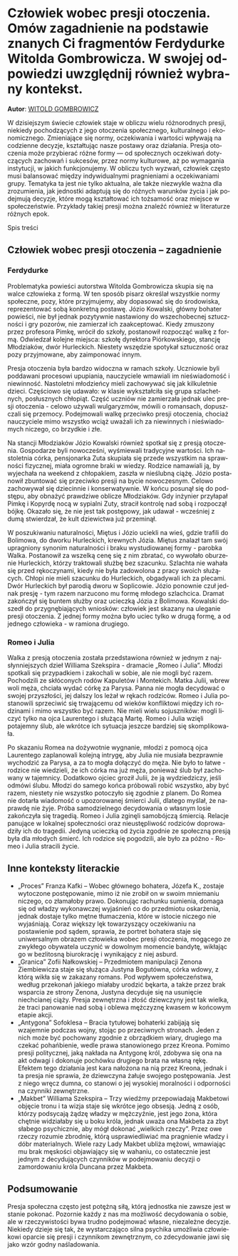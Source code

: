 # Czło­wiek wo­bec pre­sji oto­cze­nia. Omów za­gad­nie­nie na pod­sta­wie zna­nych Ci frag­men­tów Fer­dy­dur­ke Wi­tol­da Gom­bro­wi­cza. W swo­jej od­po­wie­dzi uwzględ­nij rów­nież wy­bra­ny kon­tekst.

**Autor**: [WITOLD GOMBROWICZ](https://poezja.org/wz/Witold_Gombrowicz/)

W dzi­siej­szym świe­cie czło­wiek sta­je w ob­li­czu wie­lu róż­no­rod­nych pre­sji, nie­kie­dy po­cho­dzą­cych z jego oto­cze­nia spo­łecz­ne­go, kul­tu­ral­ne­go i eko­no­micz­ne­go. Zmie­nia­ją­ce się nor­my, ocze­ki­wa­nia i war­to­ści wpły­wa­ją na co­dzien­ne de­cy­zje, kształ­tu­jąc na­sze po­sta­wy oraz dzia­ła­nia. Pre­sja oto­cze­nia może przy­bie­rać róż­ne for­my — od spo­łecz­nych ocze­ki­wań do­ty­czą­cych za­cho­wań i suk­ce­sów, przez nor­my kul­tu­ro­we, aż po wy­ma­ga­nia in­sty­tu­cji, w ja­kich funk­cjo­nu­je­my. W ob­li­czu tych wy­zwań, czło­wiek czę­sto musi ba­lan­so­wać mię­dzy in­dy­wi­du­al­ny­mi pra­gnie­nia­mi a ocze­ki­wa­nia­mi gru­py. Te­ma­ty­ka ta jest nie tyl­ko ak­tu­al­na, ale tak­że nie­zwy­kle waż­na dla zro­zu­mie­nia, jak jed­nost­ki ad­ap­tu­ją się do róż­nych wa­run­ków ży­cia i jak po­dej­mu­ją de­cy­zje, któ­re mogą kształ­to­wać ich toż­sa­mość oraz miej­sce w spo­łe­czeń­stwie. Przy­kła­dy ta­kiej pre­sji moż­na zna­leźć rów­nież w li­te­ra­tu­rze róż­nych epok.

Spis treści



## Czło­wiek wo­bec pre­sji oto­cze­nia – zagadnienie

### Ferdydurke

Pro­ble­ma­ty­ka po­wie­ści au­tor­stwa Witolda Gombrowicza sku­pia się na walce człowieka z formą. W ten spo­sób pi­sarz okre­ślał wszystkie normy społeczne, pozy, które przyjmujemy, aby dopasować się do środowiska, reprezentować sobą konkretną postawę. Jó­zio Ko­wal­ski, głów­ny bo­ha­ter po­wie­ści, nie był jed­nak po­zy­tyw­nie na­sta­wio­ny do wszech­obec­nej sztucz­no­ści i gry po­zo­rów, nie za­mie­rzał ich za­ak­cep­to­wać. Kie­dy zmu­szo­ny przez pro­fe­so­ra Pim­kę, wró­cił do szko­ły, po­sta­no­wił roz­po­cząć wal­kę z for­mą. Od­wie­dzał ko­lej­ne miej­sca: szkołę dyrektora Piórkowskiego, stancję Młodziaków, dwór Hurleckich. Nie­ste­ty wszę­dzie spo­ty­kał sztucz­ność oraz pozy przyj­mo­wa­ne, aby za­im­po­no­wać in­nym.

Pre­sja oto­cze­nia była bar­dzo wi­docz­na w ramach szkoły. Ucznio­wie byli poddawani procesowi upupiania, na­uczy­cie­le wma­wia­li im nie­świa­do­mość i nie­win­ność. Na­sto­let­ni mło­dzień­cy mie­li za­cho­wy­wać się jak kil­ku­let­nie dzie­ci. Czę­ścio­wo się uda­wa­ło: w kla­sie wy­kształ­ci­ła się gru­pa szla­chet­nych, po­słusz­nych chło­piąt. Część uczniów nie za­mie­rza­ła jed­nak ulec pre­sji oto­cze­nia - ce­lo­wo uży­wa­li wul­ga­ry­zmów, mó­wi­li o ro­man­sach, do­pusz­cza­li się prze­mo­cy. Po­dej­mo­wa­li wal­kę prze­ciw­ko pre­sji oto­cze­nia, cho­ciaż na­uczy­cie­le mimo wszyst­ko wciąż uwa­ża­li ich za nie­win­nych i nie­świa­do­mych ni­cze­go, co brzyd­kie i złe.



Na stan­cji Mło­dzia­ków Józio Kowalski rów­nież spo­tkał się z pre­sją oto­cze­nia. Go­spo­da­rze byli nowocześni, wy­śmie­wa­li tra­dy­cyj­ne war­to­ści. Ich na­sto­let­nia cór­ka, pen­sjo­nar­ka Zuta sku­pia­ła się przede wszyst­kim na spraw­no­ści fi­zycz­nej, mia­ła ogrom­ne bra­ki w wie­dzy. Ro­dzi­ce na­ma­wia­li ją, by wy­je­cha­ła na week­end z chło­pa­kiem, za­szła w nie­ślub­ną cią­żę. Jó­zio po­sta­no­wił zbun­to­wać się prze­ciw­ko pre­sji na by­cie no­wo­cze­snym. Celowo zachowywał się dziecinnie i konserwatywnie. W koń­cu po­su­nął się do pod­stę­pu, aby ob­na­żyć praw­dzi­we ob­li­cze Mło­dzia­ków. Gdy in­ży­nier przy­ła­pał Pim­kę i Ko­pyr­dę nocą w sy­pial­ni Zuty, stra­cił kon­tro­lę nad sobą i roz­po­czął bój­kę. Oka­za­ło się, że nie jest tak po­stę­po­wy, jak uda­wał - wcze­śniej z dumą stwier­dzał, że kult dzie­wic­twa już prze­mi­nął.

W po­szu­ki­wa­niu na­tu­ral­no­ści, Miętus i Jó­zio ucie­kli na wieś, gdzie trafili do Bolimowa, do dworku Hurleckich, krewnych Józia. Mię­tus zna­lazł tam swój upra­gnio­ny sy­no­nim na­tu­ral­no­ści i bra­ku wy­stu­dio­wa­nej for­my - pa­rob­ka Wal­ka. Po­sta­no­wił za wszel­ką cenę się z nim zbra­tać, co wy­wo­ła­ło obu­rze­nie Hur­lec­kich, któ­rzy trak­to­wa­li służ­bę bez sza­cun­ku. Szlach­ta nie wa­ha­ła się przed rę­ko­czy­na­mi, kie­dy nie była za­do­wo­lo­na z pra­cy swo­ich słu­żą­cych. Chło­pi nie mie­li sza­cun­ku do Hur­lec­kich, ob­ga­dy­wa­li ich za ple­ca­mi. Dwór Hur­lec­kich był pa­ro­dią dwo­ru w So­pli­co­wie. Jó­zio po­now­nie czuł jed­nak pre­sję - tym ra­zem narzucono mu formę młodego szlachcica. Dra­mat za­koń­czył się bun­tem służ­by oraz uciecz­ką Jó­zia z Bo­li­mo­wa. Ko­wal­ski do­szedł do przy­gnę­bia­ją­cych wnio­sków: człowiek jest skazany na uleganie presji otoczenia. Z jed­nej for­my moż­na było uciec tyl­ko w dru­gą for­mę, a od jed­ne­go czło­wie­ka - w ra­mio­na dru­gie­go.



### Romeo i Julia

Wal­ka z pre­sją oto­cze­nia zo­sta­ła przed­sta­wio­na rów­nież w jed­nym z naj­słyn­niej­szych dzieł Williama Szekspira - dra­ma­cie „Ro­meo i Ju­lia”. Mło­dzi spo­tka­li się przy­pad­kiem i za­ko­cha­li w so­bie, ale nie mo­gli być ra­zem. Pochodzili ze skłóconych rodów Kapuletów i Montekich. Mat­ka Ju­lii, wbrew woli męża, chcia­ła wy­dać cór­kę za Pa­ry­sa. Pan­na nie mo­gła de­cy­do­wać o swo­jej przy­szło­ści, jej dal­szy los le­żał w rę­kach ro­dzi­ców. Romeo i Ju­lia po­sta­no­wi­li sprze­ci­wić się trwa­ją­ce­mu od wie­ków kon­flik­to­wi mię­dzy ich ro­dzi­na­mi i mimo wszyst­ko być ra­zem. Nie mie­li wie­lu so­jusz­ni­ków: mo­gli li­czyć tyl­ko na ojca Lau­ren­te­go i słu­żą­cą Mar­tę. Ro­meo i Ju­lia wzięli potajemny ślub, ale wkrót­ce ich sy­tu­acja jesz­cze bar­dziej się skom­pli­ko­wa­ła.

Po ska­za­niu Ro­mea na do­ży­wot­nie wy­gna­nie, mło­dzi z po­mo­cą ojca Laurentego za­pla­no­wa­li ko­lej­ną in­try­gę, aby Ju­lia nie mu­sia­ła bez­praw­nie wy­cho­dzić za Pa­ry­sa, a za to mo­gła do­łą­czyć do męża. Nie było to ła­twe - ro­dzi­ce nie wie­dzie­li, że ich cór­ka ma już męża, po­nie­waż ślub był za­cho­wa­ny w ta­jem­ni­cy. Do­dat­ko­wo oj­ciec gro­ził Ju­lii, że ją wy­dzie­dzi­czy, je­śli od­mó­wi ślu­bu. Mło­dzi do sa­me­go koń­ca pró­bo­wa­li ro­bić wszyst­ko, aby być ra­zem, nie­ste­ty nie wszyst­ko po­to­czy­ło się zgod­nie z pla­nem. Do Ro­mea nie do­tar­ła wia­do­mość o upo­zo­ro­wa­nej śmier­ci Ju­lii, dla­te­go my­ślał, że na­praw­dę nie żyje. Próba samodzielnego decydowania o własnym losie zakończyła się tragedią. Ro­meo i Ju­lia zgi­nę­li sa­mo­bój­czą śmier­cią. Re­la­cje pa­nu­ją­ce w lo­kal­nej spo­łecz­no­ści oraz nie­ustę­pli­wość ro­dzi­ców do­pro­wa­dzi­ły ich do tra­ge­dii. Je­dy­ną uciecz­ką od ży­cia zgod­nie ze spo­łecz­ną pre­sją była dla mło­dych śmierć. Ich ro­dzi­ce się po­go­dzi­li, ale było za póź­no - Ro­meo i Ju­lia stra­ci­li ży­cie.



## Inne konteksty literackie

- „Proces” Franza Kafki – Wobec głównego bohatera, Józefa K., zostaje wytoczone postępowanie, mimo iż nie zrobił on w swoim mniemaniu niczego, co złamałoby prawo. Dokonując rachunku sumienia, domaga się od władzy wykonawczej wyjaśnień co do przedmiotu oskarżenia, jednak dostaje tylko mętne tłumaczenia, które w istocie niczego nie wyjaśniają. Coraz większy lęk towarzyszący oczekiwaniu na postawienie pod sądem, sprawia, że portret bohatera staje się uniwersalnym obrazem człowieka wobec presji otoczenia, mogącego ze zwykłego obywatela uczynić w dowolnym momencie bandytę, wikłając go w bezlitosną biurokrację i wynikający z niej asburd.
- „Granica” Zofii Nałkowskiej – Przedmiotem manipulacji Zenona Ziembiewicza staje się służąca Justyna Bogutówna, córka wdowy, z którą wikła się w zakazany romans. Pod wpływem społeczeństwa, według przekonań jakiego miałaby urodzić bękarta, a także przez brak wsparcia ze strony Zenona, Justyna decyduje się na usunięcie niechcianej ciąży. Presja zewnętrzna i złość dziewczyny jest tak wielka, że traci panowanie nad sobą i oblewa mężczyznę kwasem w końcowym etapie akcji.
- „Antygona” Sofoklesa – Bracia tytułowej bohaterki zabijają się wzajemnie podczas wojny, stojąc po przeciwnych stronach. Jeden z nich może być pochowany zgodnie z obrządkiem wiary, drugiego ma czekać pohańbienie, wedle prawa stanowionego przez Kreona. Pomimo presji politycznej, jaką nakłada na Antygonę król, zdobywa się ona na akt odwagi i dokonuje pochówku drugiego brata na własną rękę. Efektem tego działania jest kara nałożona na nią przez Kreona, jednak i ta presja nie sprawia, że dziewczyna żałuje swojego postępowania. Jest z niego wręcz dumna, co stanowi o jej wysokiej moralności i odporności na czynniki zewnętrzne.
- „Makbet” Williama Szekspira – Trzy wiedźmy przepowiadają Makbetowi objęcie tronu i ta wizja staje się wkrótce jego obsesją. Jedną z osób, którzy podsycają żądzę władzy w mężczyźnie, jest jego żona, która chętnie widziałaby się u boku króla, jednak uważa ona Makbeta za zbyt słabego psychicznie, aby mógł dokonać „wielkich rzeczy”. Przez owe rzeczy rozumie zbrodnię, którą usprawiedliwiać ma pragnienie władzy i dóbr materialnych. Wiele razy Lady Makbet ubliża mężowi, wmawiając mu brak męskości objawiający się w wahaniu, co ostatecznie jest jednym z decydujących czynników w podejmowaniu decyzji o zamordowaniu króla Duncana przez Makbeta.

## Podsumowanie

Pre­sja spo­łecz­na czę­sto jest po­tęż­ną siłą, któ­rą jed­nost­ka nie za­wsze jest w sta­nie po­ko­nać. Po­zor­nie każ­dy z nas ma moż­li­wość de­cy­do­wa­nia o so­bie, ale w rze­czy­wi­sto­ści bywa trud­no po­dej­mo­wać wła­sne, nie­za­leż­ne de­cy­zje. Nie­kie­dy dzie­je się tak, że wy­star­cza­ją­co sil­na psy­chi­ka umoż­li­wia czło­wie­ko­wi opar­cie się pre­sji i czyn­ni­kom ze­wnętrz­nym, co zde­cy­do­wa­nie jawi się jako wzór god­ny na­śla­do­wa­nia.

